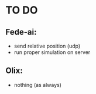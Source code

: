 # TO DO

## Fede-ai:
- send relative position (udp)
- run proper simulation on server

## Olix:
- nothing (as always)